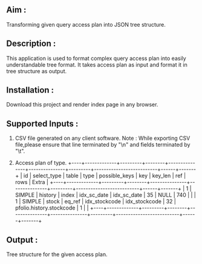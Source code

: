 ## Aim :

Transforming given query access plan into JSON tree structure.

## Description :

This application is used to format complex query access plan into easily understandable tree format. It takes access plan as input and format it in tree structure as output.

## Installation :

Download this project and render index page in any browser.

## Supported Inputs :

1. CSV file generated on any client software.
Note : While exporting CSV file,please ensure that line terminated by "\n" and fields terminated by "\t".

2. Access plan of type.
+----+-------------+---------+--------+---------------+---------------+---------+--------------------------+------+-------+
 | id | select_type | table | type | possible_keys | key | key_len | ref | rows | Extra |
 +----+-------------+---------+--------+---------------+---------------+---------+--------------------------+------+-------+
 | 1 | SIMPLE | history | index | idx_sc_date | idx_sc_date | 35 | NULL | 740 | |
 | 1 | SIMPLE | stock | eq_ref | idx_stockcode | idx_stockcode | 32 | pfolio.history.stockcode | 1 | |
 +----+-------------+---------+--------+---------------+---------------+---------+--------------------------+------+-------+

## Output :

Tree structure for the given access plan. 


